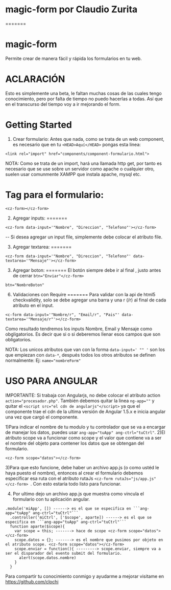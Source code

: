 
# magic-form por Claudio Zurita
=======
# magic-form

Permite crear de manera fácil y rápida los formularios en tu web.

# ACLARACIÓN
Esto es simplemente una beta, le faltan muchas cosas de las cuales tengo conocimiento, pero por falta de tiempo no puedo hacerlas a todas. Así que en el transcurso del tiempo voy a ir mejorando el form.

# Getting Started


1) Crear formulario:
Antes que nada, como se trata de un web component, es necesario que en tu ```<HEAD>Aquí</HEAD>``` pongas esta linea:
```
<link rel="import" href="components/component-formulario.html"> 
```
NOTA: Como se trata de un import, hará una llamada http get, por tanto es necesario que se use sobre un servidor como apache o cualquier otro, suelen usar comunmente XAMPP que instala apache, mysql etc.

Tag para el formulario:
=======
```
<cz-form></cz-form>
```
2) Agregar inputs:
=======
```
<cz-form data-input='"Nombre", "Direccion", "Telefono"'></cz-form>
```
-- Si desea agregar un input file, simplemente debe colocar el atributo file.

3) Agregar textarea:
=======
```
<cz-form data-input='"Nombre", "Direccion", "Telefono"' data-textarea='"Mensaje"'></cz-form>
```
3) Agregar boton:
=======
El botón siempre debe ir al final , justo antes de cerrar ```btn="Enviar"</cz-form>```
```
btn="NombreBoton"
```
6) Validaciones con Require
=======
Para validar con la api de html5 checkvalidity, solo se debe agregar una barra y una r (/r) al final de cada atributo en el input.
```
<c-form data-input='"Nombre/r", "Email/r", "Pais"' data-textarea='"Mensaje/r"'></cz-form>
```
Como resultado tendremos los inputs Nombre, Email y Mensaje como obgligatorios. Es decir que si o si deberemos llenar esos campos que son obligatorios.

NOTA: Los unicos atributos que van con la forma ```data-input=' "" '``` son los que empiezan con ```data-*```, después todos los otros atributos se definen normalmente: Ej: ```name="nombreForm"```

USO PARA ANGULAR
=======
IMPORTANTE: Si trabaja con Angularjs, no debe colocar el atributo action ```action="procesador.php"```.
También debemos quitar la linea ```ng-app=""``` y quitar el ```<script src="el cdn de angularjs"</script>``` ya que el componente trae el cdn de la ultima versión de Angular 1.5.x e inicia angular una vez que cargó el componente.

1)Para indicar el nombre de tu modulo y tu controlador que se va a encargar de manejar los datos, puedes usar  ```ang-app="tuApp" ang-ctrl="tuCtrl"```.
2)El atributo scope va a funcionar como scope y el valor que contiene va a ser el nombre del objeto para contener los datos que se obtengan del formulario.
```
<cz-form scope="datos"></cz-form>
```
3)Para que esto funcione, debe haber un archivo app.js (o como ustéd le haya puesto el nombre), entonces al crear el formulario debemos especificar esa ruta con el atributo rutaJs ```<cz-form rutaJs="js/app.js"</cz-form> ```.
Con esto estaría todo listo para funcionar.

4) Por ultimo dejo un archivo app.js  que muestra como vincula el formulario con tu aplicación angular.
```
.module('miApp', []) ------> es el que se especifica en ```ang-app="tuApp" ang-ctrl="tuCtrl"```
  .controller('miCtrl', ['$scope', aparte]) ------> es el que se especifica en ```ang-app="tuApp" ang-ctrl="tuCtrl"```
  function aparte($scope){
    var scope = this; -------> hace de scope <cz-form scope="datos"></cz-form>
    scope.datos = {}; -------> es el nombre que pusimos por objeto en el atributo scope. <cz-form scope="datos"></cz-form>
    scope.enviar = function(){ ---------> scope.enviar, siempre va a ser el disparador del evento submit del formulario.
      alert(scope.datos.nombre)
    }
  }
```

Para compartir tu conocimiento conmigo y ayudarme a mejorar visitame en https://github.com/clochi
